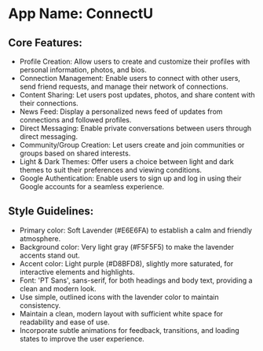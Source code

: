 # **App Name**: ConnectU

## Core Features:

- Profile Creation: Allow users to create and customize their profiles with personal information, photos, and bios.
- Connection Management: Enable users to connect with other users, send friend requests, and manage their network of connections.
- Content Sharing: Let users post updates, photos, and share content with their connections.
- News Feed: Display a personalized news feed of updates from connections and followed profiles.
- Direct Messaging: Enable private conversations between users through direct messaging.
- Community/Group Creation: Let users create and join communities or groups based on shared interests.
- Light & Dark Themes: Offer users a choice between light and dark themes to suit their preferences and viewing conditions.
- Google Authentication: Enable users to sign up and log in using their Google accounts for a seamless experience.

## Style Guidelines:

- Primary color: Soft Lavender (#E6E6FA) to establish a calm and friendly atmosphere.
- Background color: Very light gray (#F5F5F5) to make the lavender accents stand out.
- Accent color: Light purple (#D8BFD8), slightly more saturated, for interactive elements and highlights.
- Font: 'PT Sans', sans-serif, for both headings and body text, providing a clean and modern look.
- Use simple, outlined icons with the lavender color to maintain consistency.
- Maintain a clean, modern layout with sufficient white space for readability and ease of use.
- Incorporate subtle animations for feedback, transitions, and loading states to improve the user experience.